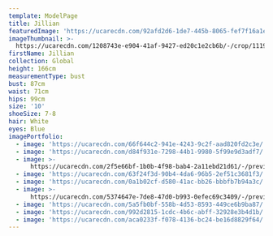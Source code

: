 ```yaml
---
template: ModelPage
title: Jillian
featuredImage: 'https://ucarecdn.com/92afd2d6-1de7-445b-8065-fef7f16a1e62/'
imageThumbnail: >-
  https://ucarecdn.com/1208743e-e904-41af-9427-ed20c1e2cb6b/-/crop/1119x1509/333,0/-/preview/
firstName: Jillian
collection: Global
height: 166cm
measurementType: bust
bust: 87cm
waist: 71cm
hips: 99cm
size: '10'
shoeSize: 7-8
hair: White
eyes: Blue
imagePortfolio:
  - image: 'https://ucarecdn.com/66f644c2-941e-4243-9c2f-aad820fd2c3e/'
  - image: 'https://ucarecdn.com/d84f931e-7298-44b1-9980-5f99e9d3adf7/'
  - image: >-
      https://ucarecdn.com/2f5e66bf-1b0b-4f98-bab4-2a11ebd21d61/-/preview/-/rotate/90/
  - image: 'https://ucarecdn.com/63f24f3d-90b4-4da6-96b5-2ef51c3681f3/'
  - image: 'https://ucarecdn.com/0a1b02cf-d580-41ac-bb26-bbbfb7b94a3c/'
  - image: >-
      https://ucarecdn.com/5374647e-7de8-47d0-b993-0efec69c3409/-/preview/-/rotate/90/
  - image: 'https://ucarecdn.com/5a5fb0bf-558b-4d53-8593-449ce6b9ba87/'
  - image: 'https://ucarecdn.com/992d2815-1cdc-4b6c-abff-32928e3b4d1b/'
  - image: 'https://ucarecdn.com/aca0233f-f078-4136-bc24-be16d8829f64/'
---
```


